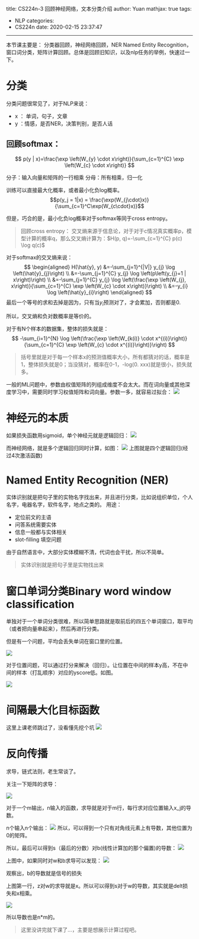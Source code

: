title: CS224n-3 回顾神经网络，文本分类介绍
author: Yuan
mathjax: true
tags:
  - NLP
categories:
  - CS224n
date: 2020-02-15 23:37:47
---
本节课主要是：
分类器回顾，神经网络回顾，NER  Named Entity Recognition，窗口词分类，矩阵计算回顾。总体是回顾旧知识，以及nlp任务的举例，快速过一下。

# 分类
分类问题很常见了，对于NLP来说：
- x ： 单词，句子，文章
- y ：情感，是否NER，决策判别，是否人话

## 回顾softmax：
$$
p(y | x)=\frac{\exp \left(W_{y} \cdot x\right)}{\sum_{c=1}^{C} \exp \left(W_{c} \cdot x\right)}
$$

分子：输入向量和矩阵的一行相乘
分母：所有相乘，归一化

训练可以直接最大化概率，或者最小化负log概率。
$$p(y_j = 1|x) = \frac{\exp(W_{j\cdot}x)}{\sum_{c=1}^C\exp(W_{c\cdot}x)}$$

但是，巧合的是，最小化负log概率对于softmax等同于cross entropy。

>  回顾cross entropy：
>交叉熵来源于信息论，对于对于c情况真实概率p，模型计算的概率q，那么交叉熵计算为：$H(p, q)=-\sum_{c=1}^{C} p(c) \log q(c)$

对于softmax的交叉熵来说：
$$
\begin{aligned} H(\hat{y}, y) &=-\sum_{j=1}^{|V|} y_{j} \log \left(\hat{y}_{j}\right) \\ &=-\sum_{j=1}^{C} y_{j} \log \left(p\left(y_{j}=1 | x\right)\right) \\ &=-\sum_{j=1}^{C} y_{j} \log \left(\frac{\exp \left(W_{j}, x\right)}{\sum_{c=1}^{C} \exp \left(W_{c} \cdot x\right)}\right) \\ &=-y_{i} \log \left(\hat{y}_{i}\right) \end{aligned}
$$
最后一个等号的求和去掉是因为，只有当$y_i$预测对了，才会累加，否则都是0.

所以，交叉熵和负对数概率是等价的。

对于有N个样本的数据集，整体的损失就是：
$$
-\sum_{i=1}^{N} \log \left(\frac{\exp \left(W_{k(i)} \cdot x^{(i)}\right)}{\sum_{c=1}^{C} \exp \left(W_{c} \cdot x^{(i)}\right)}\right)
$$

> 括号里就是对于每一个样本x的预测值概率大小，所有都猜对的话，概率是1，整体损失就是0；当没猜对，概率在0-1，-log(0. xxx)就是很小，损失就多。

一般的ML问题中，参数由权值矩阵的列组成维度不会太大。而在词向量或其他深度学习中，需要同时学习权值矩阵和词向量。参数一多，就容易过拟合：
![](https://liyuanimage.oss-cn-beijing.aliyuncs.com/img/20200222013518.png)

# 神经元的本质
如果损失函数用sigmoid，单个神经元就是逻辑回归：
![](https://liyuanimage.oss-cn-beijing.aliyuncs.com/img/20200222014539.png)

而神经网络，就是多个逻辑回归同时计算，如图：
![](https://liyuanimage.oss-cn-beijing.aliyuncs.com/img/20200222014651.png)
上图就是四个逻辑回归(经过4次激活函数)

# Named Entity Recognition (NER)

实体识别就是把句子里的实物名字找出来，并且进行分类，比如说组织单位，个人名字，电器名字，软件名字，地点之类的。
用途：
- 定位前文的主语
- 问答系统需要实体
- 信息一般都与实体相关
-  slot-filling 填空问题

由于自然语言中，大部分实体模糊不清，代词也会干扰，所以不简单。

> 实体识别就是把句子里是实物找出来

# 窗口单词分类Binary word window classification


单独对于一个单词分类很难，所以简单思路就是取前后的四五个单词窗口，取平均（或者把向量串起来），然后再进行分类。

但是有一个问题，平均会丢失单词在窗口里的位置。

![](https://liyuanimage.oss-cn-beijing.aliyuncs.com/img/20200222214054.png)


对于位置问题，可以通过打分来解决（回归）。让位置在中间的样本y高，不在中间的样本（打乱顺序）对应的yscore低。如图。

![](https://liyuanimage.oss-cn-beijing.aliyuncs.com/img/20200222214634.png)
# 间隔最大化目标函数

这里上课老师跳过了，没看懂先挖个坑
![](https://liyuanimage.oss-cn-beijing.aliyuncs.com/img/20200222215915.png)

# 反向传播
求导，链式法则，老生常谈了。

关注一下矩阵的求导：

![](https://liyuanimage.oss-cn-beijing.aliyuncs.com/img/20200222220647.png)

对于一个m输出，n输入的函数，求导就是对于m行，每行求对应位置输入x_j的导数。

n个输入n个输出：
![](https://liyuanimage.oss-cn-beijing.aliyuncs.com/img/20200222221411.png)
所以，可以得到一个只有对角线元素上有导数，其他位置为0的矩阵。

所以，最后可以得到s（最后的分数）对b(线性计算加的那个偏置)的导数：
![](https://liyuanimage.oss-cn-beijing.aliyuncs.com/img/20200222222311.png)

上图中，如果同时对w和b求导可以发现：
![](https://liyuanimage.oss-cn-beijing.aliyuncs.com/img/20200222222558.png)

观察出，b的导数就是信号的损失

上图第一行，z对w的求导就是x。所以可以得到s对于w的导数，其实就是delt损失和x相乘。

![](https://liyuanimage.oss-cn-beijing.aliyuncs.com/img/20200222223106.png)

所以导数也是n*m的。

> 这里没讲完就下课了...，主要是想展示计算过程吧。